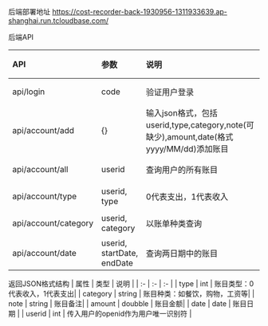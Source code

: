 后端部署地址
https://cost-recorder-back-1930956-1311933639.ap-shanghai.run.tcloudbase.com/

后端API

| API | 参数 | 说明 | 状态 |
| :- | :- | :- | :- |
| api/login | code | 验证用户登录 | 可用 |
| api/account/add | {} | 输入json格式，包括userid,type,category,note(可缺少),amount,date(格式yyyy/MM/dd)添加账目 | 可用 |
| api/account/all | userid | 查询用户的所有账目 | 可用 |
| api/account/type | userid, type | 0代表支出，1代表收入 | 可用 |
| api/account/category | userid, category | 以账单种类查询 | 可用 |
| api/account/date | userid, startDate, endDate | 查询两日期中的账目 | 可用 |

返回JSON格式结构
| 属性 | 类型 | 说明 |
| :- | :- | :- |
| type | int | 账目类型：0代表收入，1代表支出|
| category | string | 账目种类：如餐饮，购物，工资等|
| note | string | 账目备注|
| amount | doubble | 账目金额|
| date | date | 账目日期 |
| userid | int | 传入用户的openid作为用户唯一识别符 |
